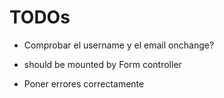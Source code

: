 # TODOs
* Comprobar el username y el email onchange?
* <p class="error"> should be mounted by Form controller
* Poner errores correctamente